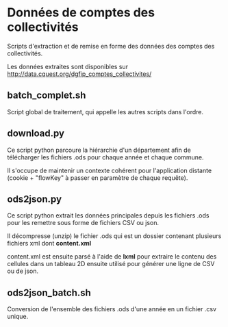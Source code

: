 # Données de comptes des collectivités

Scripts d'extraction et de remise en forme des données des comptes des collectivités.

Les données extraites sont disponibles sur http://data.cquest.org/dgfip_comptes_collectivites/


## batch_complet.sh

Script global de traitement, qui appelle les autres scripts dans l'ordre.


## download.py

Ce script python parcoure la hiérarchie d'un département afin de télécharger les fichiers .ods pour chaque année et chaque commune.

Il s'occupe de maintenir un contexte cohérent pour l'application distante (cookie + "flowKey" à passer en paramètre de chaque requête).


## ods2json.py

Ce script python extrait les données principales depuis les fichiers .ods pour les remettre sous forme de fichiers CSV ou json.

Il décompresse (unzip) le fichier .ods qui est un dossier contenant plusieurs fichiers xml dont **content.xml**

content.xml est ensuite parsé à l'aide de **lxml** pour extraire le contenu des cellules dans un tableau 2D ensuite utilisé pour générer une ligne de CSV ou de json.


## ods2json_batch.sh

Conversion de l'ensemble des fichiers .ods d'une année en un fichier .csv unique.

